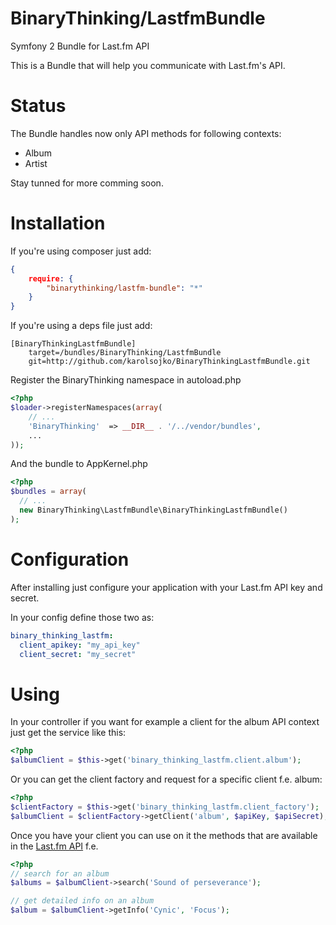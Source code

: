 BinaryThinking/LastfmBundle
==========================

Symfony 2 Bundle for Last.fm API

This is a Bundle that will help you communicate with Last.fm's API. 

Status
======

The Bundle handles now only API methods for following contexts:
- Album
- Artist

Stay tunned for more comming soon.

Installation
============

If you're using composer just add:

```json
{
    require: {
        "binarythinking/lastfm-bundle": "*"
    }
}
```

If you're using a deps file just add:

```
[BinaryThinkingLastfmBundle]
    target=/bundles/BinaryThinking/LastfmBundle
    git=http://github.com/karolsojko/BinaryThinkingLastfmBundle.git
```

Register the BinaryThinking namespace in autoload.php

```php
<?php
$loader->registerNamespaces(array(
    // ...
    'BinaryThinking'  => __DIR__ . '/../vendor/bundles',
    ...
));
```

And the bundle to AppKernel.php

```php
<?php
$bundles = array(
  // ...
  new BinaryThinking\LastfmBundle\BinaryThinkingLastfmBundle()
);
```

Configuration
=============

After installing just configure your application with your Last.fm API key and secret.

In your config define those two as:

```yaml
binary_thinking_lastfm:
  client_apikey: "my_api_key"
  client_secret: "my_secret"
```

Using
=====

In your controller if you want for example a client for the album API context just get the service like this:

```php
<?php
$albumClient = $this->get('binary_thinking_lastfm.client.album');
```

Or you can get the client factory and request for a specific client f.e. album:

```php
<?php
$clientFactory = $this->get('binary_thinking_lastfm.client_factory');
$albumClient = $clientFactory->getClient('album', $apiKey, $apiSecret);
```

Once you have your client you can use on it the methods that are available in the [Last.fm API](http://www.lastfm.pl/api/intro) f.e.

```php
<?php
// search for an album
$albums = $albumClient->search('Sound of perseverance');

// get detailed info on an album
$album = $albumClient->getInfo('Cynic', 'Focus');
```


